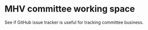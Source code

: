 MHV committee working space
=========

See if GitHub issue tracker is useful for tracking committee business.
